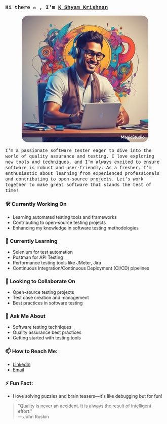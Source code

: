 ### <span style="font-family: 'Courier New', Courier, monospace;">Hi there 👋 , I'm [K Shyam Krishnan](https://www.github.com/skrish007)</span>

<p align="center">
  <img src="magicstudio-art%20(4).jpg" alt="K Shyam Krishnan" width="400" style="border-radius: 20px;"/>
</p>

<span style="font-family: 'Courier New', Courier, monospace;">I'm a passionate software tester eager to dive into the world of quality assurance and testing. I love exploring new tools and techniques, and I'm always excited to ensure software is robust and user-friendly. As a fresher, I'm enthusiastic about learning from experienced professionals and contributing to open-source projects. Let's work together to make great software that stands the test of time!</span>

### 🛠️ Currently Working On
- Learning automated testing tools and frameworks
- Contributing to open-source testing projects
- Enhancing my knowledge in software testing methodologies

### 🌱 Currently Learning
- Selenium for test automation
- Postman for API Testing
- Performance testing tools like JMeter, Jira
- Continuous Integration/Continuous Deployment (CI/CD) pipelines

### 🤝 Looking to Collaborate On
- Open-source testing projects
- Test case creation and management
- Best practices in software testing

### 💬 Ask Me About
- Software testing techniques
- Quality assurance best practices
- Getting started with testing tools

### 📫 How to Reach Me:
- [LinkedIn](https://www.linkedin.com/in/skrish007/)
- [Email](mailto:s4shyam007@gmail.com)



### ⚡ Fun Fact:
- I love solving puzzles and brain teasers—it's like debugging but for fun!

> "Quality is never an accident. It is always the result of intelligent effort."  
> -- John Ruskin

<br/>
